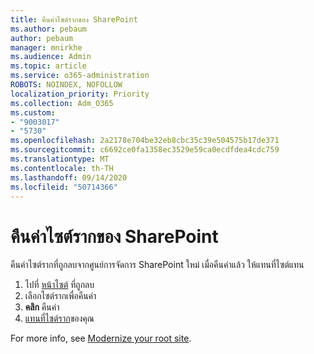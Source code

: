 ```yaml
---
title: คืนค่าไซต์รากของ SharePoint
ms.author: pebaum
author: pebaum
manager: mnirkhe
ms.audience: Admin
ms.topic: article
ms.service: o365-administration
ROBOTS: NOINDEX, NOFOLLOW
localization_priority: Priority
ms.collection: Adm_O365
ms.custom:
- "9003017"
- "5730"
ms.openlocfilehash: 2a2178e704be32eb8cbc35c39e504575b17de371
ms.sourcegitcommit: c6692ce0fa1358ec3529e59ca0ecdfdea4cdc759
ms.translationtype: MT
ms.contentlocale: th-TH
ms.lasthandoff: 09/14/2020
ms.locfileid: "50714366"
---
```

# <a name="restore-the-sharepoint-root-site"></a>คืนค่าไซต์รากของ SharePoint

คืนค่าไซต์รากที่ถูกลบจากศูนย์การจัดการ SharePoint ใหม่ เมื่อคืนค่าแล้ว ให้แทนที่ไซต์แทน

1. ไปที่ [หน้าไซต์](https://admin.microsoft.com/sharepoint?page=recycleBin&modern=true) ที่ถูกลบ 
2. เลือกไซต์รากเพื่อคืนค่า
3. **คลิก** คืนค่า
4. [แทนที่ไซต์ราก](https://docs.microsoft.com/sharepoint/troubleshoot/sites/url-that-resides-under-root-site-collection-is-broken)ของคุณ

For more info, see [Modernize your root site](https://docs.microsoft.com/sharepoint/modern-root-site).
